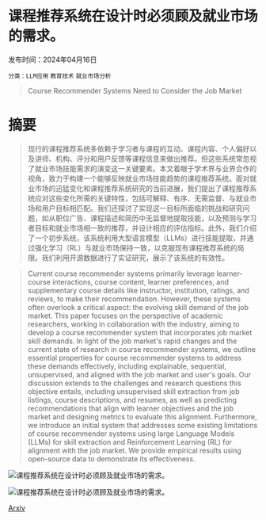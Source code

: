 # 课程推荐系统在设计时必须顾及就业市场的需求。

发布时间：2024年04月16日

`分类：LLM应用` `教育技术` `就业市场分析`

> Course Recommender Systems Need to Consider the Job Market

# 摘要

> 现行的课程推荐系统多依赖于学习者与课程的互动、课程内容、个人偏好以及讲师、机构、评分和用户反馈等课程信息来做出推荐。但这些系统常忽视了就业市场技能需求的演变这一关键要素。本文着眼于学术界与业界合作的视角，致力于构建一个能够反映就业市场技能趋势的课程推荐系统。面对就业市场的迅猛变化和课程推荐系统研究的当前进展，我们提出了课程推荐系统应对这些变化所需的关键特性，包括可解释、有序、无需监督、与就业市场和用户目标相匹配。我们还探讨了实现这一目标所面临的挑战和研究问题，如从职位广告、课程描述和简历中无监督地提取技能，以及预测与学习者目标和就业市场相一致的推荐，并设计相应的评估指标。此外，我们介绍了一个初步系统，该系统利用大型语言模型（LLMs）进行技能提取，并通过强化学习（RL）与就业市场保持一致，以克服现有课程推荐系统的局限。我们利用开源数据进行了实证研究，展示了该系统的有效性。

> Current course recommender systems primarily leverage learner-course interactions, course content, learner preferences, and supplementary course details like instructor, institution, ratings, and reviews, to make their recommendation. However, these systems often overlook a critical aspect: the evolving skill demand of the job market. This paper focuses on the perspective of academic researchers, working in collaboration with the industry, aiming to develop a course recommender system that incorporates job market skill demands. In light of the job market's rapid changes and the current state of research in course recommender systems, we outline essential properties for course recommender systems to address these demands effectively, including explainable, sequential, unsupervised, and aligned with the job market and user's goals. Our discussion extends to the challenges and research questions this objective entails, including unsupervised skill extraction from job listings, course descriptions, and resumes, as well as predicting recommendations that align with learner objectives and the job market and designing metrics to evaluate this alignment. Furthermore, we introduce an initial system that addresses some existing limitations of course recommender systems using large Language Models (LLMs) for skill extraction and Reinforcement Learning (RL) for alignment with the job market. We provide empirical results using open-source data to demonstrate its effectiveness.

![课程推荐系统在设计时必须顾及就业市场的需求。](../../../paper_images/2404.10876/x1.png)

![课程推荐系统在设计时必须顾及就业市场的需求。](../../../paper_images/2404.10876/x2.png)

[Arxiv](https://arxiv.org/abs/2404.10876)
